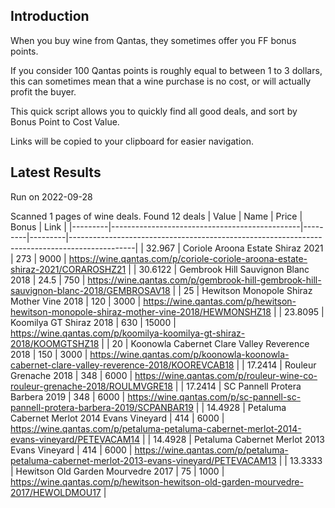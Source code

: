 ## Introduction

When you buy wine from Qantas, they sometimes offer you FF bonus points. 

If you consider 100 Qantas points is roughly equal to between 1 to 3 dollars, this can sometimes mean that a wine purchase is no cost, or will actually profit the buyer.

This quick script allows you to quickly find all good deals, and sort by Bonus Point to Cost Value.

Links will be copied to your clipboard for easier navigation.

## Latest Results

Run on 2022-09-28

Scanned 1 pages of wine deals.
Found 12 deals
|   Value | Name                                          |   Price |   Bonus | Link                                                                                         |
|---------|-----------------------------------------------|---------|---------|----------------------------------------------------------------------------------------------|
| 32.967  | Coriole Aroona Estate Shiraz 2021             |   273   |    9000 | https://wine.qantas.com/p/coriole-coriole-aroona-estate-shiraz-2021/CORAROSHZ21              |
| 30.6122 | Gembrook Hill Sauvignon Blanc 2018            |    24.5 |     750 | https://wine.qantas.com/p/gembrook-hill-gembrook-hill-sauvignon-blanc-2018/GEMBROSAV18       |
| 25      | Hewitson Monopole Shiraz Mother Vine 2018     |   120   |    3000 | https://wine.qantas.com/p/hewitson-hewitson-monopole-shiraz-mother-vine-2018/HEWMONSHZ18     |
| 23.8095 | Koomilya GT Shiraz 2018                       |   630   |   15000 | https://wine.qantas.com/p/koomilya-koomilya-gt-shiraz-2018/KOOMGTSHZ18                       |
| 20      | Koonowla Cabernet Clare Valley Reverence 2018 |   150   |    3000 | https://wine.qantas.com/p/koonowla-koonowla-cabernet-clare-valley-reverence-2018/KOOREVCAB18 |
| 17.2414 | Rouleur Grenache 2018                         |   348   |    6000 | https://wine.qantas.com/p/rouleur-wine-co-rouleur-grenache-2018/ROULMVGRE18                  |
| 17.2414 | SC Pannell Protera Barbera 2019               |   348   |    6000 | https://wine.qantas.com/p/sc-pannell-sc-pannell-protera-barbera-2019/SCPANBAR19              |
| 14.4928 | Petaluma Cabernet Merlot 2014 Evans Vineyard  |   414   |    6000 | https://wine.qantas.com/p/petaluma-petaluma-cabernet-merlot-2014-evans-vineyard/PETEVACAM14  |
| 14.4928 | Petaluma Cabernet Merlot 2013 Evans Vineyard  |   414   |    6000 | https://wine.qantas.com/p/petaluma-petaluma-cabernet-merlot-2013-evans-vineyard/PETEVACAM13  |
| 13.3333 | Hewitson Old Garden Mourvedre 2017            |    75   |    1000 | https://wine.qantas.com/p/hewitson-hewitson-old-garden-mourvedre-2017/HEWOLDMOU17            |

